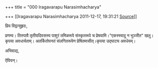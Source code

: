 +++
title = "000 Iragavarapu Narasimhacharya"

+++
[[Iragavarapu Narasimhacharya	2011-12-17, 19:31:21 [Source](https://groups.google.com/g/bvparishat/c/V44N_-4B5O4)]]



प्रिय विद्वत्सुहृदः,

प्रणम्य। तिरुपावै तृतीयदिवसस्य पाशुरं तमिळरूपे संस्कृतरूपे च प्रेषयामि।"एकस्स्वादु न भुञ्जीत" खलु।कृपया अवधार्यताम्। अतर्कितोपनतं संलगितरूपेण प्रेषितमासीत्।कृपया उद्घाट्य अवधेयम्।

अभिवाद्य,

ऐवियन्।

